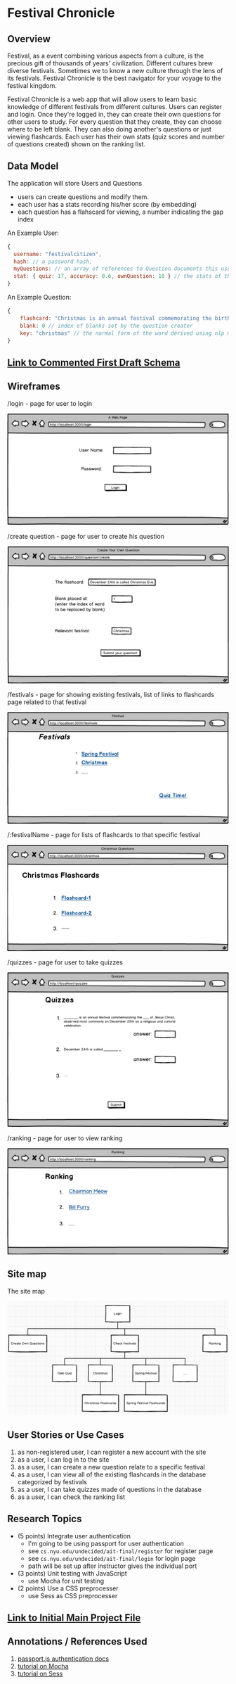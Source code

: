 

# Festival Chronicle 

## Overview



Festival, as a event combining various aspects from a culture, is the precious gift of thousands of years' civilization. Different cultures brew diverse festivals. Sometimes we to know a new culture through the lens of its festivals. Festival Chronicle is the best navigator for your voyage to the festival kingdom.

Festival Chronicle is a web app that will allow users to learn basic knowledge of different festivals from different cultures. Users can register and login. Once they're logged in, they can create their own questions for other users to study. For every question that they create, they can choose where to be left blank. They can also doing another's questions or just viewing flashcards. Each user has their own stats (quiz scores and number of questions created) shown on the ranking list.


## Data Model



The application will store Users and Questions

* users can create questions and modify them. 
* each user has a stats recording his/her score (by embedding)
* each question has a flahscard for viewing, a number indicating the gap index



An Example User:

```javascript
{
  username: "festivalcitizen",
  hash: // a password hash,
  myQuestions: // an array of references to Question documents this user has created
  stat: { quiz: 17, accuracy: 0.6, ownQuestion: 10 } // the stats of this user, number of quiz took, accuracy and number of questions created
}
```

An Example Question:

```javascript
{ 
    flashcard: "Christmas is an annual festival commemorating the birth of Jesus Christ, observed most commonly on December 25th as a religious and cultural celebration.", // flashcard of this question
    blank: 0 // index of blanks set by the question creater
    key: "christmas" // the normal form of the word derived using nlp module compromise
}

```


## [Link to Commented First Draft Schema](db.js) 



## Wireframes



/login - page for user to login

![list](documentation/login.png)

/create question - page for user to create his question

![list](documentation/createQuestion.png)

/festivals - page for showing existing festivals, list of links to flashcards page related to that festival

![list](documentation/festivals.png)

/:festivalName - page for lists of flashcards to that specific festival 

![list](documentation/christmas.png)

/quizzes - page for user to take quizzes

![list](documentation/quizzes.png)

/ranking - page for user to view ranking

![list](documentation/ranking.png)

## Site map

The site map

![list](documentation/theSiteMap.png)

## User Stories or Use Cases



1. as non-registered user, I can register a new account with the site
2. as a user, I can log in to the site
3. as a user, I can create a new question relate to a specific festival
4. as a user, I can view all of the existing flashcards in the database categorized by festivals
5. as a user, I can take quizzes made of questions in the database
6. as a user, I can check the ranking list

## Research Topics



* (5 points) Integrate user authentication
    * I'm going to be using passport for user authentication
    * see <code>cs.nyu.edu/undecided/ait-final/register</code> for register page
    * see <code>cs.nyu.edu/undecided/ait-final/login</code> for login page
    * path will be set up after instructor gives the individual port
* (3 points) Unit testing with JavaScript
    * use Mocha for unit testing
* (2 points) Use a CSS preprocesser
    * use Sess as CSS preprocesser




## [Link to Initial Main Project File](app.js) 



## Annotations / References Used



1. [passport.js authentication docs](http://passportjs.org/docs)
2. [tutorial on Mocha](https://github.com/mochajs/mocha)
3. [tutorial on Sess](http://sass-lang.com/guide)


